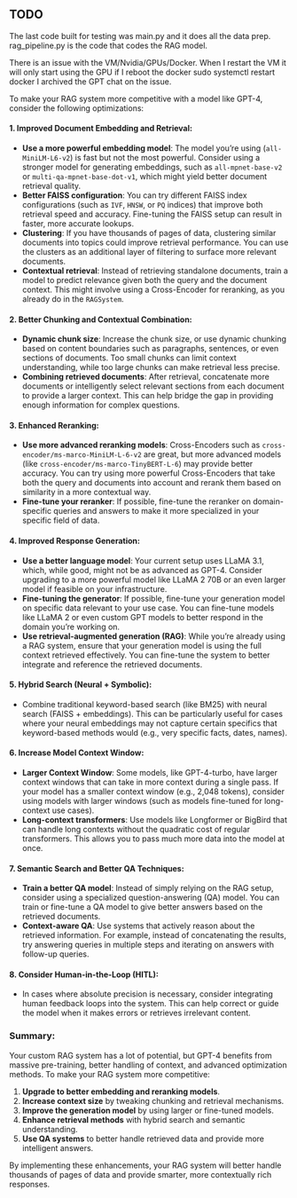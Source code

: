 
## TODO


The last code built for testing was main.py and it does all the data prep.
rag_pipeline.py is the code that codes the RAG model.

There is an issue with the VM/Nvidia/GPUs/Docker.  When I restart the VM it will only start using the GPU if I reboot the docker 
sudo systemctl restart docker
I archived the GPT chat on the issue. 






To make your RAG system more competitive with a model like GPT-4, consider the following optimizations:

#### 1. **Improved Document Embedding and Retrieval:**
   - **Use a more powerful embedding model**: The model you’re using (`all-MiniLM-L6-v2`) is fast but not the most powerful. Consider using a stronger model for generating embeddings, such as `all-mpnet-base-v2` or `multi-qa-mpnet-base-dot-v1`, which might yield better document retrieval quality.
   - **Better FAISS configuration**: You can try different FAISS index configurations (such as `IVF`, `HNSW`, or `PQ` indices) that improve both retrieval speed and accuracy. Fine-tuning the FAISS setup can result in faster, more accurate lookups.
   - **Clustering**: If you have thousands of pages of data, clustering similar documents into topics could improve retrieval performance. You can use the clusters as an additional layer of filtering to surface more relevant documents.
   - **Contextual retrieval**: Instead of retrieving standalone documents, train a model to predict relevance given both the query and the document context. This might involve using a Cross-Encoder for reranking, as you already do in the `RAGSystem`.

#### 2. **Better Chunking and Contextual Combination:**
   - **Dynamic chunk size**: Increase the chunk size, or use dynamic chunking based on content boundaries such as paragraphs, sentences, or even sections of documents. Too small chunks can limit context understanding, while too large chunks can make retrieval less precise.
   - **Combining retrieved documents**: After retrieval, concatenate more documents or intelligently select relevant sections from each document to provide a larger context. This can help bridge the gap in providing enough information for complex questions.

#### 3. **Enhanced Reranking:**
   - **Use more advanced reranking models**: Cross-Encoders such as `cross-encoder/ms-marco-MiniLM-L-6-v2` are great, but more advanced models (like `cross-encoder/ms-marco-TinyBERT-L-6`) may provide better accuracy. You can try using more powerful Cross-Encoders that take both the query and documents into account and rerank them based on similarity in a more contextual way.
   - **Fine-tune your reranker**: If possible, fine-tune the reranker on domain-specific queries and answers to make it more specialized in your specific field of data.

#### 4. **Improved Response Generation:**
   - **Use a better language model**: Your current setup uses LLaMA 3.1, which, while good, might not be as advanced as GPT-4. Consider upgrading to a more powerful model like LLaMA 2 70B or an even larger model if feasible on your infrastructure.
   - **Fine-tuning the generator**: If possible, fine-tune your generation model on specific data relevant to your use case. You can fine-tune models like LLaMA 2 or even custom GPT models to better respond in the domain you’re working on.
   - **Use retrieval-augmented generation (RAG)**: While you’re already using a RAG system, ensure that your generation model is using the full context retrieved effectively. You can fine-tune the system to better integrate and reference the retrieved documents.

#### 5. **Hybrid Search (Neural + Symbolic)**:
   - Combine traditional keyword-based search (like BM25) with neural search (FAISS + embeddings). This can be particularly useful for cases where your neural embeddings may not capture certain specifics that keyword-based methods would (e.g., very specific facts, dates, names).

#### 6. **Increase Model Context Window**:
   - **Larger Context Window**: Some models, like GPT-4-turbo, have larger context windows that can take in more context during a single pass. If your model has a smaller context window (e.g., 2,048 tokens), consider using models with larger windows (such as models fine-tuned for long-context use cases).
   - **Long-context transformers**: Use models like Longformer or BigBird that can handle long contexts without the quadratic cost of regular transformers. This allows you to pass much more data into the model at once.

#### 7. **Semantic Search and Better QA Techniques**:
   - **Train a better QA model**: Instead of simply relying on the RAG setup, consider using a specialized question-answering (QA) model. You can train or fine-tune a QA model to give better answers based on the retrieved documents.
   - **Context-aware QA**: Use systems that actively reason about the retrieved information. For example, instead of concatenating the results, try answering queries in multiple steps and iterating on answers with follow-up queries.

#### 8. **Consider Human-in-the-Loop (HITL)**:
   - In cases where absolute precision is necessary, consider integrating human feedback loops into the system. This can help correct or guide the model when it makes errors or retrieves irrelevant content.

### Summary:
Your custom RAG system has a lot of potential, but GPT-4 benefits from massive pre-training, better handling of context, and advanced optimization methods. To make your RAG system more competitive:

1. **Upgrade to better embedding and reranking models**.
2. **Increase context size** by tweaking chunking and retrieval mechanisms.
3. **Improve the generation model** by using larger or fine-tuned models.
4. **Enhance retrieval methods** with hybrid search and semantic understanding.
5. **Use QA systems** to better handle retrieved data and provide more intelligent answers.

By implementing these enhancements, your RAG system will better handle thousands of pages of data and provide smarter, more contextually rich responses.